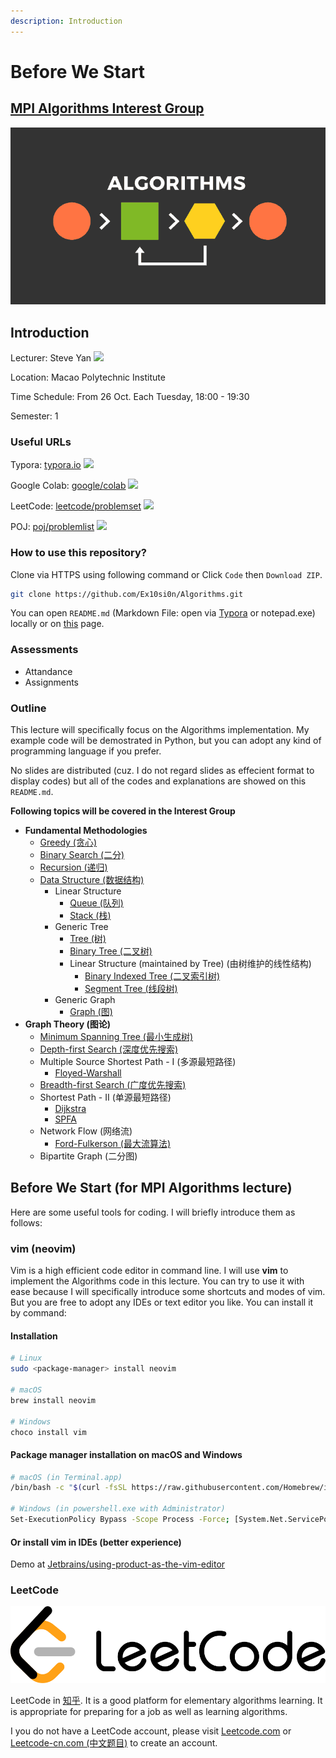 ```yaml
---
description: Introduction
---
```


# Before We Start

## [MPI Algorithms Interest Group](https://github.com/Ex10si0n/Algorithms)

![](.gitbook/assets/what-is-an-algorithm-featured.png)

## Introduction

Lecturer: Steve Yan [![](https://img.shields.io/badge/Web-aspires.cc-blue)](https://www.aspires.cc)

Location: Macao Polytechnic Institute

Time Schedule: From 26 Oct. Each Tuesday, 18:00 - 19:30

Semester: 1

### Useful URLs

Typora: [typora.io](https://typora.io) ![](https://img.shields.io/badge/Web-.md-red)

Google Colab: [google/colab](https://colab.research.google.com) ![](https://img.shields.io/badge/Web-Python-green)

LeetCode: [leetcode/problemset](https://leetcode.com/problemset/all/) ![](https://img.shields.io/badge/Web-OJ-blue)

POJ: [poj/problemlist](http://poj.org/problemlist) ![](https://img.shields.io/badge/Web-OJ-blue)

### How to use this repository?

Clone via HTTPS using following command or Click `Code` then `Download ZIP`.

```bash
git clone https://github.com/Ex10si0n/Algorithms.git
```

You can open `README.md` (Markdown File: open via [Typora](https://typora.io) or notepad.exe) locally or on [this](https://github.com/Ex10si0n/Algorithms) page.

### Assessments

* Attandance
* Assignments

### Outline

This lecture will specifically focus on the Algorithms implementation. My example code will be demostrated in Python, but you can adopt any kind of programming language if you prefer.

No slides are distributed (cuz. I do not regard slides as effecient format to display codes) but all of the codes and explanations are showed on this `README.md`.

**Following topics will be covered in the Interest Group**

* **Fundamental Methodologies**
  * [Greedy (贪心)](Ch1-Fundamental.md#greedy)
  * [Binary Search (二分)](Ch1-Fundamental.md#binary-search)
  * [Recursion (递归)](Ch1-Fundamental.md#recursion)
  * [Data Structure (数据结构)](Ch1-Fundamental.md#data-structure)
    * Linear Structure
      * [Queue (队列)](Ch1-Fundamental.md#queue)
      * [Stack (栈)](Ch1-Fundamental.md#stack)
    * Generic Tree
      * [Tree (树)](Ch1-Fundamental.md#tree)
      * [Binary Tree (二叉树)](Ch1-Fundamental.md#binary-tree)
      * Linear Structure (maintained by Tree) (由树维护的线性结构)
        * [Binary Indexed Tree (二叉索引树)](Ch1-Fundamental.md#binary-indexed-tree)
        * [Segment Tree (线段树)](Ch1-Fundamental.md#segment-tree)
    * Generic Graph
      * [Graph (图)](Ch1-Fundamental.md#graph)
* **Graph Theory (图论)**
  * [Minimum Spanning Tree (最小生成树)](Ch2-Graph-Theory.md#minimum-spanning-tree)
  * [Depth-first Search (深度优先搜索)](Ch2-Graph-Theory.md#depth-first-search)
  * Multiple Source Shortest Path - I (多源最短路径)
    * [Floyed-Warshall](Ch2-Graph-Theory.md#floyed-warshall)
  * [Breadth-first Search (广度优先搜索)](Ch2-Graph-Theory.md#breadth-first-search)
  * Shortest Path - II (单源最短路径)
    * [Dijkstra](Ch2-Graph-Theory.md#dijkstra)
    * [SPFA](Ch2-Graph-Theory.md#spfa)
  * Network Flow (网络流)
    * [Ford-Fulkerson (最大流算法)](./#ford-fulkerson)
  * Bipartite Graph (二分图)

## Before We Start (for MPI Algorithms lecture)

Here are some useful tools for coding. I will briefly introduce them as follows:

### vim (neovim)

Vim is a high efficient code editor in command line. I will use **vim** to implement the Algorithms code in this lecture. You can try to use it with ease because I will specifically introduce some shortcuts and modes of vim. But you are free to adopt any IDEs or text editor you like. You can install it by command:

#### Installation

```bash
# Linux
sudo <package-manager> install neovim

# macOS
brew install neovim

# Windows
choco install vim
```

#### Package manager installation on macOS and Windows

```bash
# macOS (in Terminal.app)
/bin/bash -c "$(curl -fsSL https://raw.githubusercontent.com/Homebrew/install/HEAD/install.sh)"

# Windows (in powershell.exe with Administrator)
Set-ExecutionPolicy Bypass -Scope Process -Force; [System.Net.ServicePointManager]::SecurityProtocol = [System.Net.ServicePointManager]::SecurityProtocol -bor 3072; iex ((New-Object System.Net.WebClient).DownloadString('https://community.chocolatey.org/install.ps1'))
```

#### Or install vim in IDEs (better experience)

Demo at [Jetbrains/using-product-as-the-vim-editor](https://www.jetbrains.com/help/pycharm/using-product-as-the-vim-editor.html)

### LeetCode

![](assets/logo-dark.e99485d9b.svg)

LeetCode in [知乎](https://www.zhihu.com/topic/19925162/hot). It is a good platform for elementary algorithms learning. It is appropriate for preparing for a job as well as learning algorithms.

I you do not have a LeetCode account, please visit [Leetcode.com](https://www.leetcode.com) or [Leetcode-cn.com (中文题目)](https://leetcode-cn.com) to create an account.
